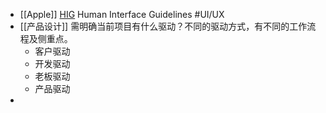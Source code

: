 - [[Apple]] [HIG](https://developer.apple.com/design/human-interface-guidelines/guidelines/overview/) Human Interface Guidelines #UI/UX
- [[产品设计]] 需明确当前项目有什么驱动？不同的驱动方式，有不同的工作流程及侧重点。
	- 客户驱动
	- 开发驱动
	- 老板驱动
	- 产品驱动
-